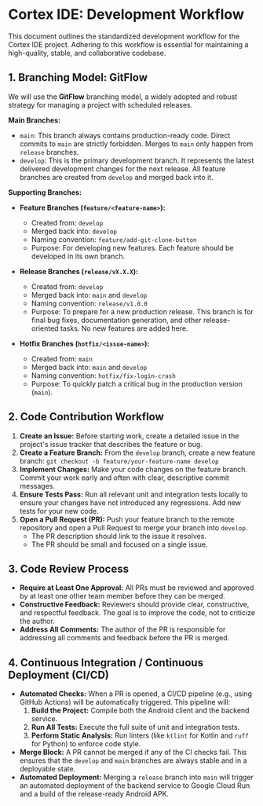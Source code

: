 # Cortex IDE: Development Workflow

This document outlines the standardized development workflow for the Cortex IDE project. Adhering to this workflow is essential for maintaining a high-quality, stable, and collaborative codebase.

## 1. Branching Model: GitFlow
We will use the **GitFlow** branching model, a widely adopted and robust strategy for managing a project with scheduled releases.

**Main Branches:**
-   `main`: This branch always contains production-ready code. Direct commits to `main` are strictly forbidden. Merges to `main` only happen from `release` branches.
-   `develop`: This is the primary development branch. It represents the latest delivered development changes for the next release. All feature branches are created from `develop` and merged back into it.

**Supporting Branches:**
-   **Feature Branches (`feature/<feature-name>`):**
    -   Created from: `develop`
    -   Merged back into: `develop`
    -   Naming convention: `feature/add-git-clone-button`
    -   Purpose: For developing new features. Each feature should be developed in its own branch.

-   **Release Branches (`release/vX.X.X`):**
    -   Created from: `develop`
    -   Merged back into: `main` and `develop`
    -   Naming convention: `release/v1.0.0`
    -   Purpose: To prepare for a new production release. This branch is for final bug fixes, documentation generation, and other release-oriented tasks. No new features are added here.

-   **Hotfix Branches (`hotfix/<issue-name>`):**
    -   Created from: `main`
    -   Merged back into: `main` and `develop`
    -   Naming convention: `hotfix/fix-login-crash`
    -   Purpose: To quickly patch a critical bug in the production version (`main`).

## 2. Code Contribution Workflow
1.  **Create an Issue:** Before starting work, create a detailed issue in the project's issue tracker that describes the feature or bug.
2.  **Create a Feature Branch:** From the `develop` branch, create a new feature branch:
    `git checkout -b feature/your-feature-name develop`
3.  **Implement Changes:** Make your code changes on the feature branch. Commit your work early and often with clear, descriptive commit messages.
4.  **Ensure Tests Pass:** Run all relevant unit and integration tests locally to ensure your changes have not introduced any regressions. Add new tests for your new code.
5.  **Open a Pull Request (PR):** Push your feature branch to the remote repository and open a Pull Request to merge your branch into `develop`.
    -   The PR description should link to the issue it resolves.
    -   The PR should be small and focused on a single issue.

## 3. Code Review Process
-   **Require at Least One Approval:** All PRs must be reviewed and approved by at least one other team member before they can be merged.
-   **Constructive Feedback:** Reviewers should provide clear, constructive, and respectful feedback. The goal is to improve the code, not to criticize the author.
-   **Address All Comments:** The author of the PR is responsible for addressing all comments and feedback before the PR is merged.

## 4. Continuous Integration / Continuous Deployment (CI/CD)
-   **Automated Checks:** When a PR is opened, a CI/CD pipeline (e.g., using GitHub Actions) will be automatically triggered. This pipeline will:
    1.  **Build the Project:** Compile both the Android client and the backend service.
    2.  **Run All Tests:** Execute the full suite of unit and integration tests.
    3.  **Perform Static Analysis:** Run linters (like `ktlint` for Kotlin and `ruff` for Python) to enforce code style.
-   **Merge Block:** A PR cannot be merged if any of the CI checks fail. This ensures that the `develop` and `main` branches are always stable and in a deployable state.
-   **Automated Deployment:** Merging a `release` branch into `main` will trigger an automated deployment of the backend service to Google Cloud Run and a build of the release-ready Android APK.
